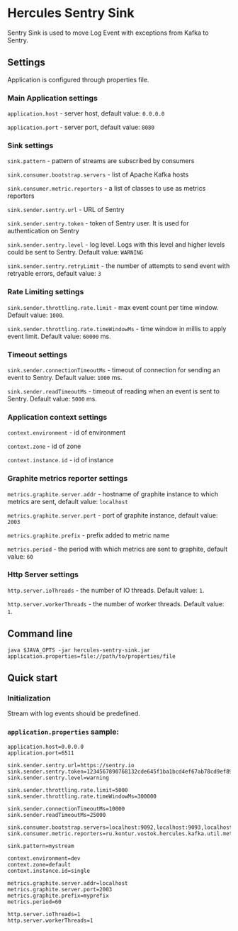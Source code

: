 # Hercules Sentry Sink
Sentry Sink is used to move Log Event with exceptions from Kafka to Sentry.

## Settings
Application is configured through properties file.

### Main Application settings
`application.host` - server host, default value: `0.0.0.0`

`application.port` - server port, default value: `8080`

### Sink settings
`sink.pattern` - pattern of streams are subscribed by consumers 

`sink.consumer.bootstrap.servers` - list of Apache Kafka hosts

`sink.consumer.metric.reporters` - a list of classes to use as metrics reporters

`sink.sender.sentry.url` - URL of Sentry

`sink.sender.sentry.token` - token of Sentry user. It is used for authentication on Sentry

`sink.sender.sentry.level` - log level. Logs with this level and higher levels could be sent to Sentry. Default value: `WARNING`

`sink.sender.sentry.retryLimit` - the number of attempts to send event with retryable errors, default value: `3`

### Rate Limiting settings 

`sink.sender.throttling.rate.limit` - max event count per time window. Default value: `1000`.

`sink.sender.throttling.rate.timeWindowMs` - time window in millis to apply event limit. Default value:  `60000` ms.

### Timeout settings
`sink.sender.connectionTimeoutMs` - timeout of connection for sending an event to Sentry. Default value: `1000` ms.

`sink.sender.readTimeoutMs` - timeout of reading when an event is sent to Sentry. Default value: `5000` ms.

### Application context settings
`context.environment` - id of environment

`context.zone` - id of zone

`context.instance.id` - id of instance

### Graphite metrics reporter settings
`metrics.graphite.server.addr` - hostname of graphite instance to which metrics are sent, default value: `localhost`

`metrics.graphite.server.port` - port of graphite instance, default value: `2003`

`metrics.graphite.prefix` - prefix added to metric name

`metrics.period` - the period with which metrics are sent to graphite, default value: `60`

### Http Server settings
`http.server.ioThreads` - the number of IO threads. Default value: `1`.

`http.server.workerThreads` - the number of worker threads. Default value: `1`.

## Command line
`java $JAVA_OPTS -jar hercules-sentry-sink.jar application.properties=file://path/to/properties/file`

## Quick start
### Initialization

Stream with log events should be predefined.

### `application.properties` sample:
```properties
application.host=0.0.0.0
application.port=6511

sink.sender.sentry.url=https://sentry.io
sink.sender.sentry.token=1234567890768132cde645f1ba1bcd4ef67ab78cd9ef89801a45be5747c68f87
sink.sender.sentry.level=warning

sink.sender.throttling.rate.limit=5000
sink.sender.throttling.rate.timeWindowMs=300000

sink.sender.connectionTimeoutMs=10000
sink.sender.readTimeoutMs=25000

sink.consumer.bootstrap.servers=localhost:9092,localhost:9093,localhost:9094
sink.consumer.metric.reporters=ru.kontur.vostok.hercules.kafka.util.metrics.GraphiteReporter

sink.pattern=mystream

context.environment=dev
context.zone=default
context.instance.id=single

metrics.graphite.server.addr=localhost
metrics.graphite.server.port=2003
metrics.graphite.prefix=myprefix
metrics.period=60

http.server.ioThreads=1
http.server.workerThreads=1
```
